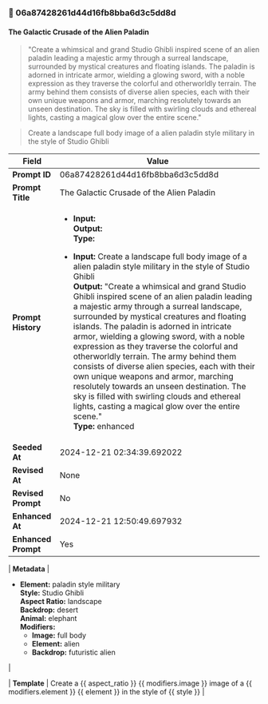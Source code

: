 

### 📜 06a87428261d44d16fb8bba6d3c5dd8d

#### The Galactic Crusade of the Alien Paladin

> "Create a whimsical and grand Studio Ghibli inspired scene of an alien paladin leading a majestic army through a surreal landscape, surrounded by mystical creatures and floating islands. The paladin is adorned in intricate armor, wielding a glowing sword, with a noble expression as they traverse the colorful and otherworldly terrain. The army behind them consists of diverse alien species, each with their own unique weapons and armor, marching resolutely towards an unseen destination. The sky is filled with swirling clouds and ethereal lights, casting a magical glow over the entire scene."

> Create a landscape full body image of a alien paladin style military in the style of Studio Ghibli

| Field          | Value                                                                                                                                                                      |
|----------------|----------------------------------------------------------------------------------------------------------------------------------------------------------------------------|
| **Prompt ID**  | 06a87428261d44d16fb8bba6d3c5dd8d                                                                                                                                                            |
| **Prompt Title**  | The Galactic Crusade of the Alien Paladin                                                                                                                                                            |
| **Prompt History** | <ul><li>**Input:**  <br> **Output:**  <br> **Type:** </li></ul><ul><li>**Input:** Create a landscape full body image of a alien paladin style military in the style of Studio Ghibli <br> **Output:** "Create a whimsical and grand Studio Ghibli inspired scene of an alien paladin leading a majestic army through a surreal landscape, surrounded by mystical creatures and floating islands. The paladin is adorned in intricate armor, wielding a glowing sword, with a noble expression as they traverse the colorful and otherworldly terrain. The army behind them consists of diverse alien species, each with their own unique weapons and armor, marching resolutely towards an unseen destination. The sky is filled with swirling clouds and ethereal lights, casting a magical glow over the entire scene." <br> **Type:** enhanced</li></ul> |
| **Seeded At** | 2024-12-21 02:34:39.692022                                                                                                                                                   |
| **Revised At** | None                                                                                                                                                   |
| **Revised Prompt** | No                                                                                                                                                                      |
| **Enhanced At** | 2024-12-21 12:50:49.697932                                                                                                                                                  |
| **Enhanced Prompt** | Yes                                                                                                                                                                    |

| **Metadata**   | <ul><li>**Element:** paladin style military <br> **Style:** Studio Ghibli <br> **Aspect Ratio:** landscape <br> **Backdrop:** desert <br> **Animal:** elephant <br> **Modifiers:**<ul><li>**Image:** full body</li><li>**Element:** alien</li><li>**Backdrop:** futuristic alien</li></ul></li></ul> |

| **Template**   | Create a {{ aspect_ratio }} {{ modifiers.image }} image of a {{ modifiers.element }} {{ element }} in the style of {{ style }}                                                                                                                                           |



